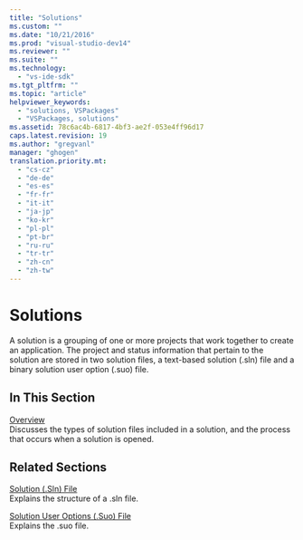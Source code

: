 ```yaml
---
title: "Solutions"
ms.custom: ""
ms.date: "10/21/2016"
ms.prod: "visual-studio-dev14"
ms.reviewer: ""
ms.suite: ""
ms.technology: 
  - "vs-ide-sdk"
ms.tgt_pltfrm: ""
ms.topic: "article"
helpviewer_keywords: 
  - "solutions, VSPackages"
  - "VSPackages, solutions"
ms.assetid: 78c6ac4b-6817-4bf3-ae2f-053e4ff96d17
caps.latest.revision: 19
ms.author: "gregvanl"
manager: "ghogen"
translation.priority.mt: 
  - "cs-cz"
  - "de-de"
  - "es-es"
  - "fr-fr"
  - "it-it"
  - "ja-jp"
  - "ko-kr"
  - "pl-pl"
  - "pt-br"
  - "ru-ru"
  - "tr-tr"
  - "zh-cn"
  - "zh-tw"
---
```

# Solutions
A solution is a grouping of one or more projects that work together to create an application. The project and status information that pertain to the solution are stored in two solution files, a text-based solution (.sln) file and a binary solution user option (.suo) file.  
  
## In This Section  
 [Overview](../extensibility-internals/solutions-overview.md)  
 Discusses the types of solution files included in a solution, and the process that occurs when a solution is opened.  
  
## Related Sections  
 [Solution (.Sln) File](../extensibility-internals/solution--.sln--file.md)  
 Explains the structure of a .sln file.  
  
 [Solution User Options (.Suo) File](../extensibility-internals/solution-user-options--.suo--file.md)  
 Explains the .suo file.